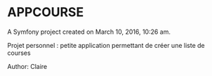 APPCOURSE
=========

A Symfony project created on March 10, 2016, 10:26 am.

Projet personnel : petite application permettant de créer une liste de courses 

Author: Claire

